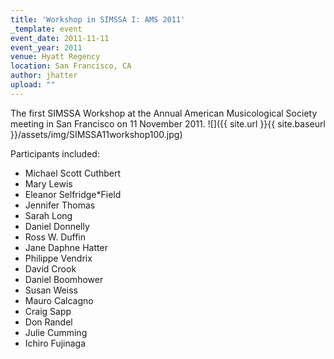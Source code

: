 ```yaml
---
title: 'Workshop in SIMSSA I: AMS 2011'
_template: event
event_date: 2011-11-11
event_year: 2011
venue: Hyatt Regency
location: San Francisco, CA
author: jhatter
upload: ""
---
```

The first SIMSSA Workshop at the Annual American Musicological Society meeting in San Francisco on 11 November 2011.
![]({{ site.url }}{{ site.baseurl }}/assets/img/SIMSSA11workshop100.jpg)

Participants included:

* Michael Scott Cuthbert
* Mary Lewis
* Eleanor Selfridge*Field
* Jennifer Thomas
* Sarah Long
* Daniel Donnelly
* Ross W. Duffin
* Jane Daphne Hatter
* Philippe Vendrix
* David Crook
* Daniel Boomhower
* Susan Weiss
* Mauro Calcagno
* Craig Sapp
* Don Randel
* Julie Cumming
* Ichiro Fujinaga

